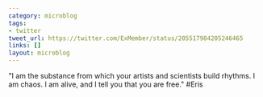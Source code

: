 ```yaml
---
category: microblog
tags:
- twitter
tweet_url: https://twitter.com/ExMember/status/205517984205246465
links: []
layout: microblog
---
```

"I am the substance from which your artists and scientists build rhythms. I am chaos. I am alive, and I tell you that you are free." #Eris
